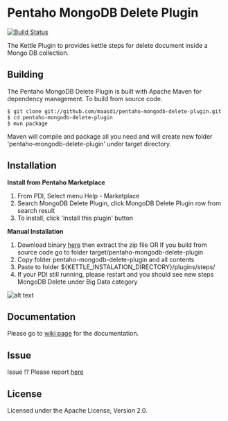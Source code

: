Pentaho MongoDB Delete Plugin
=======================
[![Build Status](https://drone.io/github.com/maasdi/pentaho-mongodb-delete-plugin/status.png?ok=1)](https://drone.io/github.com/maasdi/pentaho-mongodb-delete-plugin/latest)

The Kettle Plugin to provides kettle steps for delete document inside a Mongo DB collection.

Building
--------
The Pentaho MongoDB Delete Plugin is built with Apache Maven for dependency management. To build from source code.

    $ git clone git://github.com/maasdi/pentaho-mongodb-delete-plugin.git
    $ cd pentaho-mongodb-delete-plugin
    $ mvn package

Maven will compile and package all you need and will create new folder 'pentaho-mongodb-delete-plugin' under target directory.

Installation
--------
**Install from Pentaho Marketplace**

1. From PDI, Select menu Help - Marketplace
2. Search MongoDB Delete Plugin, click MongoDB Delete Plugin row from search result
3. To install, click 'Install this plugin' button

**Manual Installation**

1. Download binary [here][download-release] then extract the zip file
   OR If you build from source code go to folder target/pentaho-mongodb-delete-plugin
2. Copy folder pentaho-mongodb-delete-plugin and all contents
3. Paste to folder ${KETTLE_INSTALATION_DIRECTORY}/plugins/steps/
4. If your PDI still running, please restart and you should see new steps MongoDB Delete under Big Data category

![alt text][step]

Documentation
-------------
Please go to [wiki page][docs] for the documentation.

Issue
-----
Issue !? Please report [here][issue]

License
-------
Licensed under the Apache License, Version 2.0.

[step]: https://raw.githubusercontent.com/maasdi/pentaho-mongodb-delete-plugin/master/MongDB%20Delete.png "MongoDB Delete Step"
[download-release]: https://github.com/maasdi/pentaho-mongodb-delete-plugin/releases/download/1.0.0-RELEASE/pentaho-mongodb-delete-plugin-1.0.0-RELEASE.zip
[docs]: https://github.com/maasdi/pentaho-mongodb-delete-plugin/wiki/MongoDB-Delete
[issue]: https://github.com/maasdi/pentaho-mongodb-delete-plugin/issues